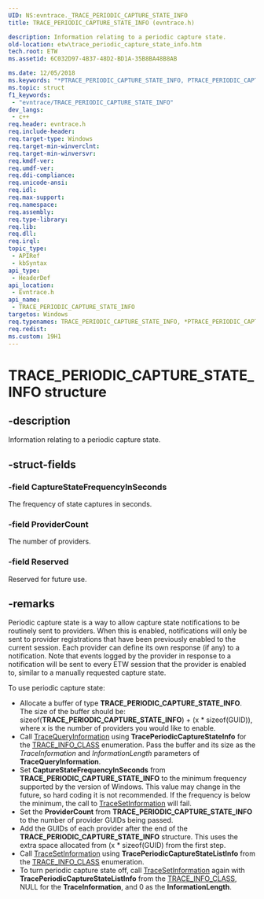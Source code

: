 ```yaml
---
UID: NS:evntrace._TRACE_PERIODIC_CAPTURE_STATE_INFO
title: TRACE_PERIODIC_CAPTURE_STATE_INFO (evntrace.h)

description: Information relating to a periodic capture state.
old-location: etw\trace_periodic_capture_state_info.htm
tech.root: ETW
ms.assetid: 6C032D97-4B37-48D2-BD1A-35B8BA48B8AB

ms.date: 12/05/2018
ms.keywords: "*PTRACE_PERIODIC_CAPTURE_STATE_INFO, PTRACE_PERIODIC_CAPTURE_STATE_INFO, PTRACE_PERIODIC_CAPTURE_STATE_INFO structure pointer [ETW], TRACE_PERIODIC_CAPTURE_STATE_INFO, TRACE_PERIODIC_CAPTURE_STATE_INFO structure [ETW], _TRACE_PERIODIC_CAPTURE_STATE_INFO, etw.trace_periodic_capture_state_info, evntrace/PTRACE_PERIODIC_CAPTURE_STATE_INFO, evntrace/TRACE_PERIODIC_CAPTURE_STATE_INFO"
ms.topic: struct
f1_keywords: 
 - "evntrace/TRACE_PERIODIC_CAPTURE_STATE_INFO"
dev_langs:
 - c++
req.header: evntrace.h
req.include-header: 
req.target-type: Windows
req.target-min-winverclnt: 
req.target-min-winversvr: 
req.kmdf-ver: 
req.umdf-ver: 
req.ddi-compliance: 
req.unicode-ansi: 
req.idl: 
req.max-support: 
req.namespace: 
req.assembly: 
req.type-library: 
req.lib: 
req.dll: 
req.irql: 
topic_type:
 - APIRef
 - kbSyntax
api_type:
 - HeaderDef
api_location:
 - Evntrace.h
api_name:
 - TRACE_PERIODIC_CAPTURE_STATE_INFO
targetos: Windows
req.typenames: TRACE_PERIODIC_CAPTURE_STATE_INFO, *PTRACE_PERIODIC_CAPTURE_STATE_INFO
req.redist: 
ms.custom: 19H1
---
```


# TRACE_PERIODIC_CAPTURE_STATE_INFO structure


## -description


Information relating to a periodic capture state.


## -struct-fields




### -field CaptureStateFrequencyInSeconds

The frequency of state captures in seconds. 


### -field ProviderCount

The number of providers.


### -field Reserved

Reserved for future use.


## -remarks



Periodic capture state is a way to allow capture state notifications to be routinely sent to providers. When this is enabled,  notifications will only be sent to provider registrations that have been previously enabled to the current session. Each provider can define its own response (if any) to a notification. Note that events logged by the provider in response to a notification will be sent to every ETW session that the provider is enabled to, similar to a manually requested capture state.

 To use periodic capture state:<ul>
<li>Allocate a buffer of type <b>TRACE_PERIODIC_CAPTURE_STATE_INFO</b>. The size of the buffer should be: sizeof(<b>TRACE_PERIODIC_CAPTURE_STATE_INFO</b>) + (x * sizeof(GUID)), where x is the number of providers you would like to enable.</li>
<li>Call <a href="https://docs.microsoft.com/windows/desktop/ETW/tracequeryinformation">TraceQueryInformation</a> using <b>TracePeriodicCaptureStateInfo</b> for the <a href="https://docs.microsoft.com/windows/desktop/ETW/trace-info-class">TRACE_INFO_CLASS</a> enumeration. Pass the buffer and its size as the <i>TraceInformation</i> and <i>InformationLength</i> parameters of <b>TraceQueryInformation</b>.</li>
<li>Set <b>CaptureStateFrequencyInSeconds</b> from <b>TRACE_PERIODIC_CAPTURE_STATE_INFO</b> to the minimum frequency supported by the version of Windows. This value may change in the future, so hard coding it is not recommended. If the frequency is below the minimum, the call to <a href="https://docs.microsoft.com/windows/desktop/ETW/tracesetinformation">TraceSetInformation</a> will fail. </li>
<li>Set the <b>ProviderCount</b> from  <b>TRACE_PERIODIC_CAPTURE_STATE_INFO</b> to the number of provider GUIDs being passed. </li>
<li>Add the GUIDs of each provider after the end of the <b>TRACE_PERIODIC_CAPTURE_STATE_INFO</b> structure. This uses the extra space allocated from (x * sizeof(GUID) from the first step.</li>
<li>Call <a href="https://docs.microsoft.com/windows/desktop/ETW/tracesetinformation">TraceSetInformation</a> using <b>TracePeriodicCaptureStateListInfo</b> from the <a href="https://docs.microsoft.com/windows/desktop/ETW/trace-info-class">TRACE_INFO_CLASS</a> enumeration. </li>
<li>To turn periodic capture state off, call <a href="https://docs.microsoft.com/windows/desktop/ETW/tracesetinformation">TraceSetInformation</a> again with <b>TracePeriodicCaptureStateListInfo</b> from the <a href="https://docs.microsoft.com/windows/desktop/ETW/trace-info-class">TRACE_INFO_CLASS</a>, NULL for the <b>TraceInformation</b>, and 0 as the <b>InformationLength</b>.</li>
</ul>




